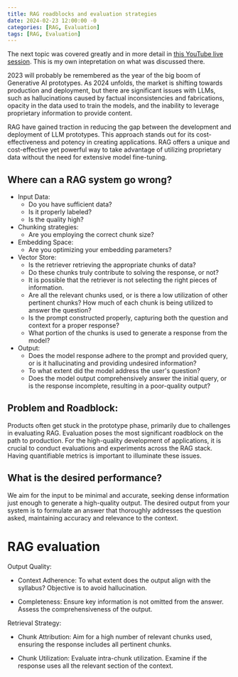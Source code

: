 ```yaml
---
title: RAG roadblocks and evaluation strategies
date: 2024-02-23 12:00:00 -0
categories: [RAG, Evaluation]
tags: [RAG, Evaluation]
---
```


The next topic was covered greatly and in more detail in [this YouTube live session](https://www.youtube.com/watch?v=njN_Wu8dLfE). This is my own intepretation on what was discussed there.

2023 will probably be remembered as the year of the big boom of Generative AI prototypes. As 2024 unfolds, the market is shifting towards production and deployment, but there are significant issues with LLMs, such as hallucinations caused by factual inconsistencies and fabrications, opacity in the data used to train the models, and the inability to leverage proprietary information to provide content.

RAG have gained traction in reducing the gap between the development and deployment of LLM prototypes. This approach stands out for its cost-effectiveness and potency in creating applications. RAG offers a unique and cost-effective yet powerful way to take advantage of utilizing proprietary data without the need for extensive model fine-tuning.

## Where can a RAG system go wrong?

- Input Data:
    - Do you have sufficient data?
    - Is it properly labeled?
    - Is the quality high?
- Chunking strategies:
    - Are you employing the correct chunk size?
- Embedding Space:
    - Are you optimizing your embedding parameters?
- Vector Store:
    - Is the retriever retrieving the appropriate chunks of data?
    - Do these chunks truly contribute to solving the response, or not?
    - It is possible that the retriever is not selecting the right pieces of information.
    - Are all the relevant chunks used, or is there a low utilization of other pertinent chunks?
    How much of each chunk is being utilized to answer the question?
    - Is the prompt constructed properly, capturing both the question and context for a proper response?
    - What portion of the chunks is used to generate a response from the model?
- Output:
    - Does the model response adhere to the prompt and provided query, or is it hallucinating and providing undesired information?
    - To what extent did the model address the user's question?
    - Does the model output comprehensively answer the initial query, or is the response incomplete, resulting in a poor-quality output?

## Problem and Roadblock:

Products often get stuck in the prototype phase, primarily due to challenges in evaluating RAG. Evaluation poses the most significant roadblock on the path to production. For the high-quality development of applications, it is crucial to conduct evaluations and experiments across the RAG stack. Having quantifiable metrics is important to illuminate these issues.

## What is the desired performance?
We aim for the input to be minimal and accurate, seeking dense information just enough to generate a high-quality output. The desired output from your system is to formulate an answer that thoroughly addresses the question asked, maintaining accuracy and relevance to the context.

# RAG evaluation

Output Quality:

- Context Adherence: To what extent does the output align with the syllabus? Objective is to avoid hallucination.

- Completeness: Ensure key information is not omitted from the answer. Assess the comprehensiveness of the output.

Retrieval Strategy:

- Chunk Attribution: Aim for a high number of relevant chunks used, ensuring the response includes all pertinent chunks.

- Chunk Utilization: Evaluate intra-chunk utilization. Examine if the response uses all the relevant section of the context.